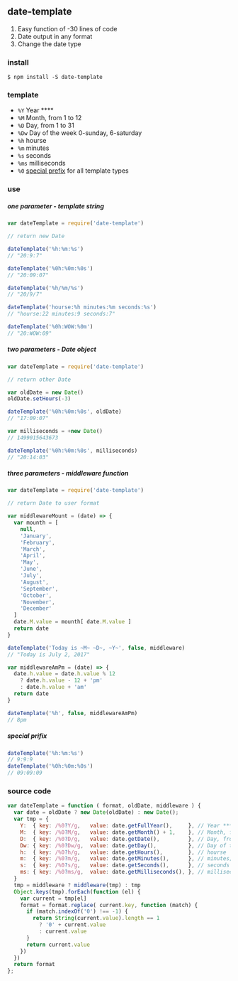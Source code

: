 ## date-template

1. Easy function of -30 lines of code
1. Date output in any format
1. Change the date type
 
### install
```$ npm install -S date-template```

### template

- ```%Y``` Year ****
- ```%M``` Month, from 1 to 12
- ```%D``` Day, from 1 to 31
- ```%Dw``` Day of the week 0-sunday, 6-saturday
- ```%h``` hourse
- ```%m``` minutes
- ```%s``` seconds
- ```%ms``` milliseconds
- ```%0``` [special prefix](#special-prifix) for all template types

### use

##### one parameter - template string

```javascript
var dateTemplate = require('date-template')

// return new Date

dateTemplate('%h:%m:%s')
// "20:9:7"

dateTemplate('%0h:%0m:%0s')
// "20:09:07"

dateTemplate('%h/%m/%s')
// "20/9/7"

dateTemplate('hourse:%h minutes:%m seconds:%s')
// "hourse:22 minutes:9 seconds:7"

dateTemplate('%0h:WOW:%0m')
// "20:WOW:09"
```

##### two parameters - Date object

```javascript
var dateTemplate = require('date-template')

// return other Date

var oldDate = new Date()
oldDate.setHours(-3)

dateTemplate('%0h:%0m:%0s', oldDate)
// "17:09:07"

var milliseconds = +new Date()
// 1499015643673

dateTemplate('%0h:%0m:%0s', milliseconds)
// "20:14:03"
```

##### three parameters - middleware function

```javascript
var dateTemplate = require('date-template')

// return Date to user format

var middlewareMount = (date) => {
  var mounth = [
    null,
    'January',
    'February',
    'March',
    'April',
    'May',
    'June',
    'July',
    'August',
    'September',
    'October',
    'November',
    'December'
  ]
  date.M.value = mounth[ date.M.value ]
  return date
}

dateTemplate('Today is ~M~ ~D~, ~Y~', false, middleware)
// "Today is July 2, 2017"

var middlewareAmPm = (date) => {
  date.h.value = date.h.value % 12
    ? date.h.value - 12 + 'pm'
    : date.h.value + 'am'
  return date
}

dateTemplate('%h', false, middlewareAmPm)
// 8pm
```

##### special prifix
```javascript
dateTemplate('%h:%m:%s')
// 9:9:9
dateTemplate('%0h:%0m:%0s')
// 09:09:09
```

### source code
```javascript
var dateTemplate = function ( format, oldDate, middleware ) {
  var date = oldDate ? new Date(oldDate) : new Date();
  var tmp = {
    Y:  { key: /%0?Y/g,   value: date.getFullYear(),     }, // Year ****
    M:  { key: /%0?M/g,   value: date.getMonth() + 1,    }, // Month, from 1 to 12
    D:  { key: /%0?D/g,   value: date.getDate(),         }, // Day, from 1 to 31
    Dw: { key: /%0?Dw/g,  value: date.getDay(),          }, // Day of the week 0-sunday, 6-saturday
    h:  { key: /%0?h/g,   value: date.getHours(),        }, // hourse
    m:  { key: /%0?m/g,   value: date.getMinutes(),      }, // minutes;
    s:  { key: /%0?s/g,   value: date.getSeconds(),      }, // seconds
    ms: { key: /%0?ms/g,  value: date.getMilliseconds(), }, // milliseconds
  }
  tmp = middleware ? middleware(tmp) : tmp
  Object.keys(tmp).forEach(function (el) {
    var current = tmp[el]
    format = format.replace( current.key, function (match) {
      if (match.indexOf('0') !== -1) {
        return String(current.value).length == 1
          ? '0' + current.value
          : current.value
      }
      return current.value
    })
  })
  return format
};
```